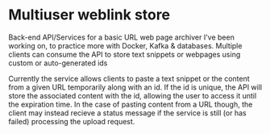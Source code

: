 # Multiuser weblink store
Back-end API/Services for a basic URL web page archiver I've been working on, to practice more with Docker, Kafka &amp; databases. Multiple clients can consume the API to store text snippets or webpages using custom or auto-generated ids

Currently the service allows clients to paste a text snippet or the content from a given URL temporarily along with an id. If the id is unique, the API will store the associated content with the id, allowing the user to access it until the expiration time. In the case of pasting content from a URL though, the client may instead recieve a status message if the service is still (or has failed) processing the upload request. 
